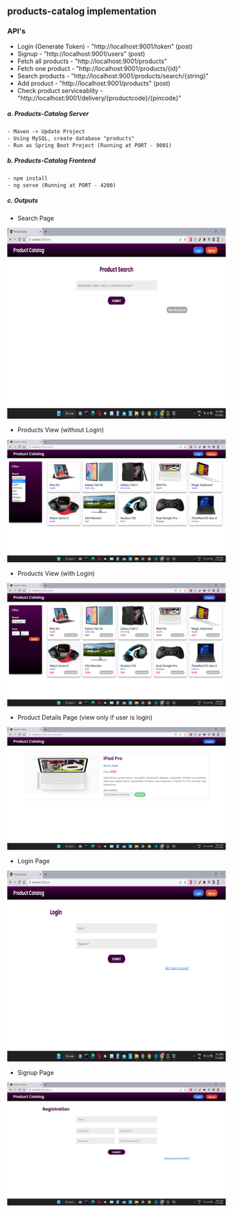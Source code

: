 ## products-catalog implementation

### API's

- Login (Generate Token) - "http://localhost:9001/token" (post)
- Signup - "http://localhost:9001/users" (post)
- Fetch all products - "http://localhost:9001/products"
- Fetch one product - "http://localhost:9001/products/{id}"
- Search products - "http://localhost:9001/products/search/{string}"
- Add product - "http://localhost:9001/products" (post)
- Check product serviceablity -"http://localhost:9001/delivery/{productcode}/{pincode}"

##### a. Products-Catalog Server

    - Maven -> Update Project
    - Using MySQL, create database "products"
    - Run as Spring Boot Project (Running at PORT - 9001)

##### b. Products-Catalog Frontend

    - npm install
    - ng serve (Running at PORT - 4200)

##### c. Outputs

- Search Page
<img src="https://raw.githubusercontent.com/itsrahulhere/products-catalog/main/products-frontend/screenshots/search-page.png" width="1080" height="440" />
<br/>

- Products View (without Login)
<img src="https://raw.githubusercontent.com/itsrahulhere/products-catalog/main/products-frontend/screenshots/products-without-login.png" />
<br/>

- Products View (with Login)
<img src="https://raw.githubusercontent.com/itsrahulhere/products-catalog/main/products-frontend/screenshots/products-with-login.png" />
<br/>

- Product Details Page (view only if user is login)
<img src="https://raw.githubusercontent.com/itsrahulhere/products-catalog/main/products-frontend/screenshots/product-details.png" />
<br/>

- Login Page
<img src="https://raw.githubusercontent.com/itsrahulhere/products-catalog/main/products-frontend/screenshots/login.png" width="1080" height="440" />
<br/>

- Signup Page
<img src="https://raw.githubusercontent.com/itsrahulhere/products-catalog/main/products-frontend/screenshots/signup.png" />
